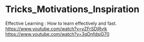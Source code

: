 # Tricks_Motivations_Inspiration
Effective Learning :
How to learn effectively and fast. 
https://www.youtube.com/watch?v=yZFrSDjRvjk
https://www.youtube.com/watch?v=3qDnfdsjG70


